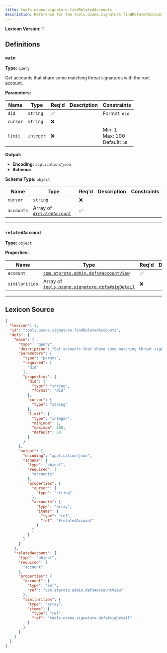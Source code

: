```yaml
---
title: tools.ozone.signature.findRelatedAccounts
description: Reference for the tools.ozone.signature.findRelatedAccounts lexicon
---
```

**Lexicon Version:** 1

## Definitions

<a name="main"></a>
### `main`

**Type:** `query`

Get accounts that share some matching threat signatures with the root account.

**Parameters:**

| Name | Type | Req'd  | Description | Constraints |
|------|------|----------|-------------|-------------|
| `did` | `string` | ✅  |  | Format: `did` |
| `cursor` | `string` | ❌  |  |  |
| `limit` | `integer` | ❌  |  | Min: 1<br/>Max: 100<br/>Default: `50` |
**Output:**

- **Encoding:** `application/json`
- **Schema:**

**Schema Type:** `object`

| Name | Type | Req'd  | Description | Constraints |
|------|------|----------|-------------|-------------|
| `cursor` | `string` | ❌  |  |  |
| `accounts` | Array of [`#relatedAccount`](#relatedaccount) | ✅  |  |  |

---

<a name="relatedaccount"></a>
### `relatedAccount`

**Type:** `object`

**Properties:**

| Name | Type | Req'd  | Description | Constraints |
|------|------|----------|-------------|-------------|
| `account` | [`com.atproto.admin.defs#accountView`](/lexicons/com/atproto/admin/com-atproto-admin-defs#accountview) | ✅  |  |  |
| `similarities` | Array of [`tools.ozone.signature.defs#sigDetail`](/lexicons/tools/ozone/signature/tools-ozone-signature-defs#sigdetail) | ❌  |  |  |

---

## Lexicon Source
```json
{
  "lexicon": 1,
  "id": "tools.ozone.signature.findRelatedAccounts",
  "defs": {
    "main": {
      "type": "query",
      "description": "Get accounts that share some matching threat signatures with the root account.",
      "parameters": {
        "type": "params",
        "required": [
          "did"
        ],
        "properties": {
          "did": {
            "type": "string",
            "format": "did"
          },
          "cursor": {
            "type": "string"
          },
          "limit": {
            "type": "integer",
            "minimum": 1,
            "maximum": 100,
            "default": 50
          }
        }
      },
      "output": {
        "encoding": "application/json",
        "schema": {
          "type": "object",
          "required": [
            "accounts"
          ],
          "properties": {
            "cursor": {
              "type": "string"
            },
            "accounts": {
              "type": "array",
              "items": {
                "type": "ref",
                "ref": "#relatedAccount"
              }
            }
          }
        }
      }
    },
    "relatedAccount": {
      "type": "object",
      "required": [
        "account"
      ],
      "properties": {
        "account": {
          "type": "ref",
          "ref": "com.atproto.admin.defs#accountView"
        },
        "similarities": {
          "type": "array",
          "items": {
            "type": "ref",
            "ref": "tools.ozone.signature.defs#sigDetail"
          }
        }
      }
    }
  }
}
```
